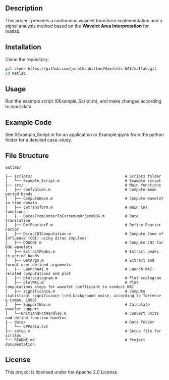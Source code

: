 ## **Description**
This project presents a continuous wavelet transform implementation and a signal analysis method based on the **Wavelet Area Interpretation** for matlab.

## Installation
Clone the repository:
```bash
git clone https://github.com/jonathanbitton/Wavelets-WAI/matlab.git
cd matlab
```

## Usage
Run the example script (0Example_Script.m), and make changes according to input data. 

## Example Code
See 0Example_Script.m for an application or Example.ipynb from the python folder for a detailed case-study.

## File Structure
```
matlab/

├── scripts/                                         # Scripts folder
│   └── Example_Script.m                             # Example script
├── src/                                             # Main functions
│   ├── coefvalues.m                                 # Compute mean period bands
│   ├── ComputeWave.m                                # Compute wavelet in time domain
│   ├── cwtransform.m                                # main CWT functions
│   ├── DatesFromCenterToExtremumOrZeroDOG.m         # Date translation
│   ├── DefFourierF.m                                # Define Fourier Factor
│   ├── DiracCOIComputation.m                        # Compute Cone of Influence (COI) using dirac impulses
│   ├── DOGCOI.m                                     # Compute COI for DOG wavelets
│   ├── ExtractPeaks.m                               # Extract peaks in period bands
│   ├── GetArgs.m                                    # Extract and format user-defined arguments
│   ├── LaunchWAI.m                                  # Launch WAI-related computations and plot
│   ├── plotscalogram.m                              # Plot scalogram
│   ├── plotWAI.m                                    # Plot computations steps for wavelet coefficient to conduct WAI
│   ├── significance.m                               # Compute statistical significance (red background noise, according to Torrence & Compo, 1998)
│   ├── SupportWav.m                                 # Calculate wavelet support
│   └──UnitsAndFctHandles.m                          # Convert units and define function handles
├── data/                                            # Data folder
│   └── GPPdata.txt
├── setup.m                                          # Setup file for scritps
└── README.md                                        # Project documentation
```

## License
This project is licensed under the Apache 2.0 License.
